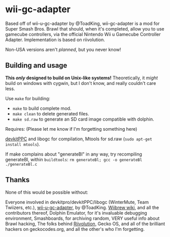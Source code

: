 # wii-gc-adapter

Based off of wii-u-gc-adapter by @ToadKing, wii-gc-adapter is a
mod for Super Smash Bros. Brawl that should, when it's completed,
allow you to use gamecube controllers, via the official
Nintendo Wii u Gamecube Controller Adapter. Implementation
is based on riivolution.

Non-USA versions aren't _planned_, but you never know!

## Building and usage

**This _only_ designed to build on Unix-like systems!**
Theoretically, it _might_ build on windows with cygwin,
but I don't know, and really couldn't care less.

Use `make` for building:
 * `make` to build complete mod.
 * `make clean` to delete generated files.
 * `make sd.raw` to generate an SD card image compatible with dolphin.
 
Requires: (Please let me know if I'm forgetting something here)

[devkitPPC](https://devkitpro.org/) and libogc for compilation,
Mtools for sd.raw (`sudo apt-get install mtools`).

If make complains about "generateBl" in any way, try
recompiling generateBl, within `buildtools`:
`rm generateBl; gcc -o generateBl ./generateBl.c`


## Thanks

None of this would be possible without:

Everyone involved in devkitpro/devkitPPC/libogc
(WinterMute, Team Twiizers, etc.),
[wii-u-gc-adapter](https://github.com/ToadKing/wii-u-gc-adapter), by @ToadKing.
[Wiibrew wiki](http://wiibrew.org), and all the contributors thereof,
Dolphin Emulator, for it's invaluable debugging environment,
Smashboards, for archiving random, VERY useful info about Brawl hacking,
The folks behind [Riivolution](http://rvlution.net),
Gecko OS, and all of the brilliant hackers on geckocodes.org,
and all the other's who I'm forgetting.